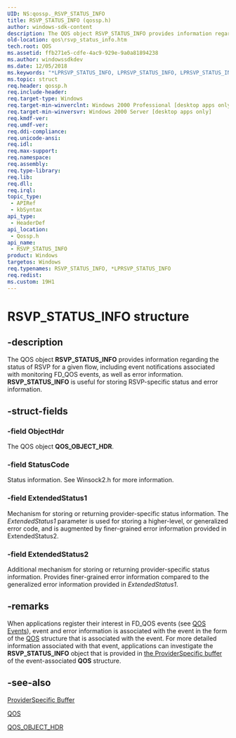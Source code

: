 ```yaml
---
UID: NS:qossp._RSVP_STATUS_INFO
title: RSVP_STATUS_INFO (qossp.h)
author: windows-sdk-content
description: The QOS object RSVP_STATUS_INFO provides information regarding the status of RSVP for a given flow, including event notifications associated with monitoring FD_QOS events, as well as error information.
old-location: qos\rsvp_status_info.htm
tech.root: QOS
ms.assetid: ffb271e5-cdfe-4ac9-929e-9a0a81894238
ms.author: windowssdkdev
ms.date: 12/05/2018
ms.keywords: "*LPRSVP_STATUS_INFO, LPRSVP_STATUS_INFO, LPRSVP_STATUS_INFO structure pointer [QOS], RSVP_STATUS_INFO, RSVP_STATUS_INFO structure [QOS], _gqos_rsvp_status_info, qos.rsvp_status_info, qossp/LPRSVP_STATUS_INFO, qossp/RSVP_STATUS_INFO"
ms.topic: struct
req.header: qossp.h
req.include-header: 
req.target-type: Windows
req.target-min-winverclnt: Windows 2000 Professional [desktop apps only]
req.target-min-winversvr: Windows 2000 Server [desktop apps only]
req.kmdf-ver: 
req.umdf-ver: 
req.ddi-compliance: 
req.unicode-ansi: 
req.idl: 
req.max-support: 
req.namespace: 
req.assembly: 
req.type-library: 
req.lib: 
req.dll: 
req.irql: 
topic_type:
 - APIRef
 - kbSyntax
api_type:
 - HeaderDef
api_location:
 - Qossp.h
api_name:
 - RSVP_STATUS_INFO
product: Windows
targetos: Windows
req.typenames: RSVP_STATUS_INFO, *LPRSVP_STATUS_INFO
req.redist: 
ms.custom: 19H1
---
```


# RSVP_STATUS_INFO structure


## -description


The QOS object 
<b>RSVP_STATUS_INFO</b> provides information regarding the status of RSVP for a given flow, including event notifications associated with monitoring FD_QOS events, as well as error information. 
<b>RSVP_STATUS_INFO</b> is useful for storing RSVP-specific status and error information.


## -struct-fields




### -field ObjectHdr

The QOS object 
<b>QOS_OBJECT_HDR</b>.


### -field StatusCode

Status information. See Winsock2.h for more information.


### -field ExtendedStatus1

Mechanism for storing or returning provider-specific status information. The <i>ExtendedStatus1</i> parameter is used for storing a higher-level, or generalized error code, and is augmented by finer-grained error information provided in ExtendedStatus2.


### -field ExtendedStatus2

Additional mechanism for storing or returning provider-specific status information. Provides finer-grained error information compared to the generalized error information provided in <i>ExtendedStatus1</i>.


## -remarks



When applications register their interest in FD_QOS events (see 
<a href="https://docs.microsoft.com/previous-versions/aa374065(v=vs.80)">QOS Events</a>), event and error information is associated with the event in the form of the 
<a href="https://docs.microsoft.com/windows/desktop/api/winsock2/ns-winsock2-_qualityofservice">QOS</a> structure that is associated with the event. For more detailed information associated with that event, applications can investigate the <b>RSVP_STATUS_INFO</b> object that is provided in 
<a href="https://docs.microsoft.com/previous-versions/aa374467(v=vs.80)">the ProviderSpecific buffer</a> of the event-associated 
<b>QOS</b> structure.




## -see-also




<a href="https://docs.microsoft.com/previous-versions/aa374467(v=vs.80)">ProviderSpecific Buffer</a>



<a href="https://docs.microsoft.com/windows/desktop/api/winsock2/ns-winsock2-_qualityofservice">QOS</a>



<a href="https://docs.microsoft.com/previous-versions/windows/desktop/api/qos/ns-qos-qos_object_hdr">QOS_OBJECT_HDR</a>
 

 

